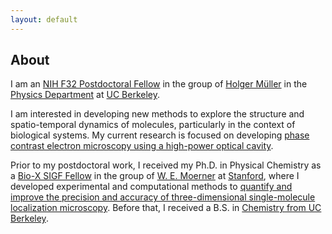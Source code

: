 ```yaml
---
layout: default
---
```


## About

I am an <a href="https://researchtraining.nih.gov/programs/fellowships/F32" target="_blank">NIH F32 Postdoctoral Fellow</a> in the group of <a href="http://matterwave.physics.berkeley.edu/" target="_blank">Holger Müller</a> in the <a href="https://physics.berkeley.edu/" target="_blank">Physics Department</a> at <a href="https://www.berkeley.edu/" target="_blank">UC Berkeley</a>.

I am interested in developing new methods to explore the structure and spatio-temporal dynamics of molecules, particularly in the context of biological systems. My current research is focused on developing <a href="https://matterwave.physics.berkeley.edu/phase-contrast-electron-microscopy" target="_blank">phase contrast electron microscopy using a high-power optical cavity</a>.

Prior to my postdoctoral work, I received my Ph.D. in Physical Chemistry as a <a href="https://vpge.stanford.edu/fellowships-funding/sigf" target="_blank">Bio-X SIGF Fellow</a> in the group of <a href="https://web.stanford.edu/group/moerner/" target="_blank">W. E. Moerner</a> at <a href="https://chemistry.stanford.edu" target="_blank">Stanford</a>, where I developed experimental and computational methods to <a href="https://searchworks.stanford.edu/view/13676745" target="_blank">quantify and improve the precision and accuracy of three-dimensional single-molecule localization microscopy</a>. Before that, I received a B.S. in <a href="https://chemistry.berkeley.edu/home" target="_blank">Chemistry from UC Berkeley</a>.
